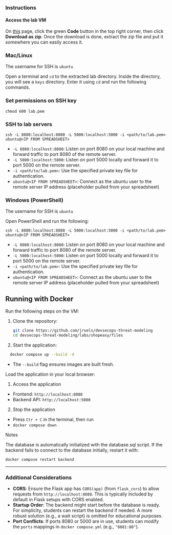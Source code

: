 ### Instructions

#### Access the lab VM 

On [this](https://github.com/jruels/devsecops-threat-modeling/tree/main) page, click the green **Code** button in the top right corner, then click **Download as zip**. Once the download is done, extract the zip file and put it somewhere you can easily access it.

### Mac/Linux

The username for SSH is 
`ubuntu`

Open a terminal and `cd` to the extracted lab directory. Inside the directory, you will see a `keys` directory. Enter it using `cd` and run the following commands.

### Set permissions on SSH key

```
chmod 600 lab.pem
```

### SSH to lab servers

```
ssh -L 8080:localhost:8080 -L 5000:localhost:5000 -i <path/to/lab.pem> ubuntu@<IP FROM SPREADSHEET> 
```

* `-L 8080:localhost:8080`: Listen on port 8080 on your local machine and forward traffic to port 8080 of the remote server.
* `-L 5000:localhost:5000`: Listen on port 5000 locally and forward it to port 5000 on the remote server.
* `-i <path/to/lab.pem>`: Use the specified private key file for authentication.
* `ubuntu@<IP FROM SPREADSHEET>`: Connect as the ubuntu user to the remote server IP address (placeholder pulled from your spreadsheet)

### Windows (PowerShell)

The username for SSH is
`ubuntu`

Open PowerShell and run the following: 

```
ssh -L 8080:localhost:8080 -L 5000:localhost:5000 -i <path/to/lab.pem> ubuntu@<IP FROM SPREADSHEET>
```

* `-L 8080:localhost:8080`: Listen on port 8080 on your local machine and forward traffic to port 8080 of the remote server.
* `-L 5000:localhost:5000`: Listen on port 5000 locally and forward it to port 5000 on the remote server.
* `-i <path/to/lab.pem>`: Use the specified private key file for authentication.
* `ubuntu@<IP FROM SPREADSHEET>`: Connect as the ubuntu user to the remote server IP address (placeholder pulled from your spreadsheet)

## Running with Docker

Run the following steps on the VM:

1. Clone the repository:
   ```bash
   git clone https://github.com/jruels/devsecops-threat-modeling
   cd devsecops-threat-modeling/labs/shopeasy/files
   ```

2. Start the application:
  ```bash
    docker compose up --build -d
  ```
  - The `--build` flag ensures images are built fresh.

Load the application in your local browser:

1. Access the application

  - Frontend: `http://localhost:8080`
  - Backend API: `http://localhost:5000`

2. Stop the application

  - Press `Ctr + C` in the terminal, then run
  - `docker compose down`


Notes

The database is automatically initialized with the database.sql script.
If the backend fails to connect to the database initially, restart it with:

```bash
docker compose restart backend
```


---

### Additional Considerations

- **CORS**: Ensure the Flask app has `CORS(app)` (from `flask_cors`) to allow requests from `http://localhost:8080`. This is typically included by default in Flask setups with CORS enabled.
- **Startup Order**: The backend might start before the database is ready. For simplicity, students can restart the backend if needed. A more robust solution (e.g., a wait script) is omitted for educational purposes.
- **Port Conflicts**: If ports 8080 or 5000 are in use, students can modify the `ports` mappings in `docker compose.yml` (e.g., `"8081:80"`).


